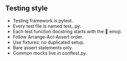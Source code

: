 ## Testing style
- Testing framework is pytest.
- Every test file is named test_<module>.py.
- Each test function docstring starts with the 🦄 emoji.
- Follow Arrange-Act-Assert order.
- Use fixtures; no duplicated setup.
- Bare assert statements only.
- Common mocks live in conftest.py.